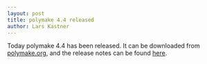 ```yaml
---
layout: post
title: polymake 4.4 released
author: Lars Kastner
---
```


Today polymake 4.4 has been released. It can be downloaded from
[polymake.org](https://polymake.org/doku.php/download/start), and the release
notes can be found [here](https://polymake.org/doku.php/news/release_4_4).
